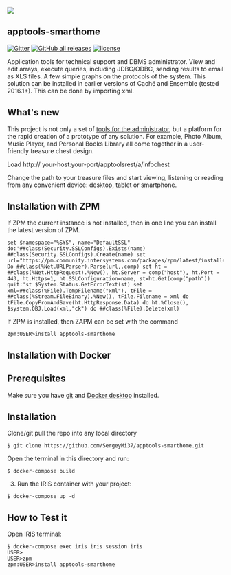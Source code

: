 ![](https://raw.githubusercontent.com/SergeyMi37/apptools-smarthome/master/doc/hammer-red.png)
## apptools-smarthome
[![Gitter](https://img.shields.io/badge/Available%20on-Intersystems%20Open%20Exchange-00b2a9.svg)](https://openexchange.intersystems.com/package/apptools-smarthome)
[![GitHub all releases](https://img.shields.io/badge/Available%20on-GitHub-black)](https://github.com/SergeyMi37/apptools-smarthome)
[![license](https://img.shields.io/badge/License-MIT-yellow.svg)](https://opensource.org/licenses/MIT)

Application tools for technical support and DBMS administrator. View and edit arrays, execute queries, including JDBC/ODBC, sending results to email as XLS files. A few simple graphs on the protocols of the system.
This solution can be installed in earlier versions of Caché and Ensemble (tested 2016.1+). This can be done by importing xml.

## What's new
This project is not only a set of [tools for the administrator](#PanelAdmin), but a platform for the rapid creation of a prototype of any solution.
For example, Photo Album, Music Player, and Personal Books Library all come together in a user-friendly treasure chest design.

Load http:// your-host:your-port/apptoolsrest/a/infochest

Change the path to your treasure files and start viewing, listening or reading from any convenient device: desktop, tablet or smartphone.

## Installation with ZPM

If ZPM the current instance is not installed, then in one line you can install the latest version of ZPM.
```
set $namespace="%SYS", name="DefaultSSL" do:'##class(Security.SSLConfigs).Exists(name) ##class(Security.SSLConfigs).Create(name) set url="https://pm.community.intersystems.com/packages/zpm/latest/installer" Do ##class(%Net.URLParser).Parse(url,.comp) set ht = ##class(%Net.HttpRequest).%New(), ht.Server = comp("host"), ht.Port = 443, ht.Https=1, ht.SSLConfiguration=name, st=ht.Get(comp("path")) quit:'st $System.Status.GetErrorText(st) set xml=##class(%File).TempFilename("xml"), tFile = ##class(%Stream.FileBinary).%New(), tFile.Filename = xml do tFile.CopyFromAndSave(ht.HttpResponse.Data) do ht.%Close(), $system.OBJ.Load(xml,"ck") do ##class(%File).Delete(xml)
```
If ZPM is installed, then ZAPM can be set with the command
```
zpm:USER>install apptools-smarthome
```
## Installation with Docker

## Prerequisites
Make sure you have [git](https://git-scm.com/book/en/v2/Getting-Started-Installing-Git) and [Docker desktop](https://www.docker.com/products/docker-desktop) installed.

## Installation 
Clone/git pull the repo into any local directory

```
$ git clone https://github.com/SergeyMi37/apptools-smarthome.git
```

Open the terminal in this directory and run:

```
$ docker-compose build
```

3. Run the IRIS container with your project:

```
$ docker-compose up -d
```

## How to Test it
Open IRIS terminal:

```
$ docker-compose exec iris iris session iris
USER>
USER>zpm
zpm:USER>install apptools-smarthome
```
